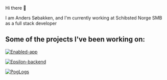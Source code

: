 Hi there 👋

I am Anders Søbakken, and I'm currently working at Schibsted Norge SMB as a full stack developer

## Some of the projects I've been working on:
[![Enabled-app](https://github-readme-stats-git-masterrstaa-rickstaa.vercel.app/api/pin/?username=andesob&repo=Enabled-app&theme=dark)](https://github.com/andesob/Enabled-app)

[![Epsilon-backend](https://github-readme-stats-git-masterrstaa-rickstaa.vercel.app/api/pin/?username=andesob&repo=Epsilon_Backend&theme=dark)](https://github.com/andesob/Epsilon_Backend)

[![PogLogs](https://github-readme-stats-git-masterrstaa-rickstaa.vercel.app/api/pin/?username=andesob&repo=andesob.github.io&theme=dark)](https://github.com/andesob/andesob.github.io)
